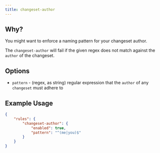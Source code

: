 ```yaml
---
title: changeset-author
---
```


## Why?

You might want to enforce a naming pattern for your changeset author.

The `changeset-author` will fail if the given regex does not match against the `author` of the changeset.

## Options

- `pattern` - (regex, as string) regular expression that the `author` of any `changeset` must adhere to

## Example Usage

```json
{
    "rules": {
        "changeset-author": {
            "enabled": true,
            "pattern": "^(me|you)$"
        }
    }
}
```
